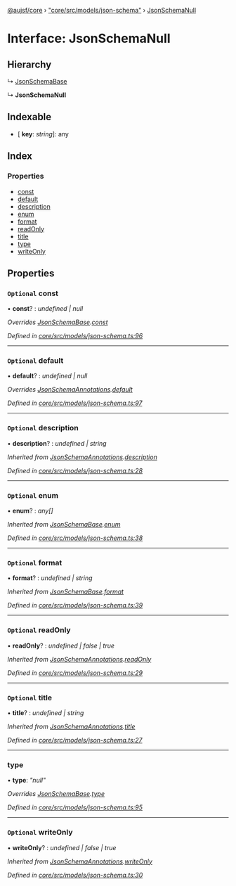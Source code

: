 [@aujsf/core](../README.md) › ["core/src/models/json-schema"](../modules/_core_src_models_json_schema_.md) › [JsonSchemaNull](_core_src_models_json_schema_.jsonschemanull.md)

# Interface: JsonSchemaNull

## Hierarchy

  ↳ [JsonSchemaBase](_core_src_models_json_schema_.jsonschemabase.md)

  ↳ **JsonSchemaNull**

## Indexable

* \[ **key**: *string*\]: any

## Index

### Properties

* [const](_core_src_models_json_schema_.jsonschemanull.md#optional-const)
* [default](_core_src_models_json_schema_.jsonschemanull.md#optional-default)
* [description](_core_src_models_json_schema_.jsonschemanull.md#optional-description)
* [enum](_core_src_models_json_schema_.jsonschemanull.md#optional-enum)
* [format](_core_src_models_json_schema_.jsonschemanull.md#optional-format)
* [readOnly](_core_src_models_json_schema_.jsonschemanull.md#optional-readonly)
* [title](_core_src_models_json_schema_.jsonschemanull.md#optional-title)
* [type](_core_src_models_json_schema_.jsonschemanull.md#type)
* [writeOnly](_core_src_models_json_schema_.jsonschemanull.md#optional-writeonly)

## Properties

### `Optional` const

• **const**? : *undefined | null*

*Overrides [JsonSchemaBase](_core_src_models_json_schema_.jsonschemabase.md).[const](_core_src_models_json_schema_.jsonschemabase.md#optional-const)*

*Defined in [core/src/models/json-schema.ts:96](https://github.com/jbockle/au-jsonschema-form/blob/05b11cf/packages/core/src/models/json-schema.ts#L96)*

___

### `Optional` default

• **default**? : *undefined | null*

*Overrides [JsonSchemaAnnotations](_core_src_models_json_schema_.jsonschemaannotations.md).[default](_core_src_models_json_schema_.jsonschemaannotations.md#optional-default)*

*Defined in [core/src/models/json-schema.ts:97](https://github.com/jbockle/au-jsonschema-form/blob/05b11cf/packages/core/src/models/json-schema.ts#L97)*

___

### `Optional` description

• **description**? : *undefined | string*

*Inherited from [JsonSchemaAnnotations](_core_src_models_json_schema_.jsonschemaannotations.md).[description](_core_src_models_json_schema_.jsonschemaannotations.md#optional-description)*

*Defined in [core/src/models/json-schema.ts:28](https://github.com/jbockle/au-jsonschema-form/blob/05b11cf/packages/core/src/models/json-schema.ts#L28)*

___

### `Optional` enum

• **enum**? : *any[]*

*Inherited from [JsonSchemaBase](_core_src_models_json_schema_.jsonschemabase.md).[enum](_core_src_models_json_schema_.jsonschemabase.md#optional-enum)*

*Defined in [core/src/models/json-schema.ts:38](https://github.com/jbockle/au-jsonschema-form/blob/05b11cf/packages/core/src/models/json-schema.ts#L38)*

___

### `Optional` format

• **format**? : *undefined | string*

*Inherited from [JsonSchemaBase](_core_src_models_json_schema_.jsonschemabase.md).[format](_core_src_models_json_schema_.jsonschemabase.md#optional-format)*

*Defined in [core/src/models/json-schema.ts:39](https://github.com/jbockle/au-jsonschema-form/blob/05b11cf/packages/core/src/models/json-schema.ts#L39)*

___

### `Optional` readOnly

• **readOnly**? : *undefined | false | true*

*Inherited from [JsonSchemaAnnotations](_core_src_models_json_schema_.jsonschemaannotations.md).[readOnly](_core_src_models_json_schema_.jsonschemaannotations.md#optional-readonly)*

*Defined in [core/src/models/json-schema.ts:29](https://github.com/jbockle/au-jsonschema-form/blob/05b11cf/packages/core/src/models/json-schema.ts#L29)*

___

### `Optional` title

• **title**? : *undefined | string*

*Inherited from [JsonSchemaAnnotations](_core_src_models_json_schema_.jsonschemaannotations.md).[title](_core_src_models_json_schema_.jsonschemaannotations.md#optional-title)*

*Defined in [core/src/models/json-schema.ts:27](https://github.com/jbockle/au-jsonschema-form/blob/05b11cf/packages/core/src/models/json-schema.ts#L27)*

___

###  type

• **type**: *"null"*

*Overrides [JsonSchemaBase](_core_src_models_json_schema_.jsonschemabase.md).[type](_core_src_models_json_schema_.jsonschemabase.md#optional-type)*

*Defined in [core/src/models/json-schema.ts:95](https://github.com/jbockle/au-jsonschema-form/blob/05b11cf/packages/core/src/models/json-schema.ts#L95)*

___

### `Optional` writeOnly

• **writeOnly**? : *undefined | false | true*

*Inherited from [JsonSchemaAnnotations](_core_src_models_json_schema_.jsonschemaannotations.md).[writeOnly](_core_src_models_json_schema_.jsonschemaannotations.md#optional-writeonly)*

*Defined in [core/src/models/json-schema.ts:30](https://github.com/jbockle/au-jsonschema-form/blob/05b11cf/packages/core/src/models/json-schema.ts#L30)*
